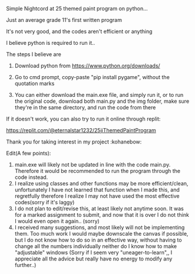 Simple Nightcord at 25 themed paint program on python...

Just an average grade 11's first written program

It's not very good, and the codes aren't efficient or anything



I believe python is required to run it..

The steps I believe are

1. Download python from https://www.python.org/downloads/

2. Go to cmd prompt, copy-paste "pip install pygame", without the quotation marks

3. You can either download the main.exe file, and simply run it, or to run the original code, download both main.py and the img folder, make sure they're in the same directory, and run the code from there

If it doesn't work, you can also try to run it online through replit:

https://replit.com/@eternalstar1232/25jiThemedPaintProgram 

Thank you for taking interest in my project \:kohanebow\:

Edit(A few points)\:
1. main.exe will likely not be updated in line with the code main.py. Therefore it would be recommended to run the program through the code instead.
2. I realize using classes and other functions may be more efficient/clean, unfortunately I have not learned that function when I made this, and regretfully therefore I realize I may not have used the most effective codes(sorry if it's laggy)
3. I do not plan to edit/revise this, at least likely not anytime soon. It was for a marked assignment to submit, and now that it is over I do not think I would even open it again.. (sorry)
4. I received many suggestions, and most likely will not be implementing them. Too much work
I would maybe downscale the canvas if possible, but I do not know how to do so in an effective way, without having to change all the numbers individually
neither do I know how to make "adjustable" windows
(Sorry if I seem very "uneager-to-learn",, I appreciate all the advice but really have no energy to modify any further..)
